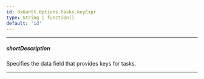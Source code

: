 ```yaml
---
id: dxGantt.Options.tasks.keyExpr
type: String | function()
default: 'id'
---
```

---
##### shortDescription
Specifies the data field that provides keys for tasks.

---
